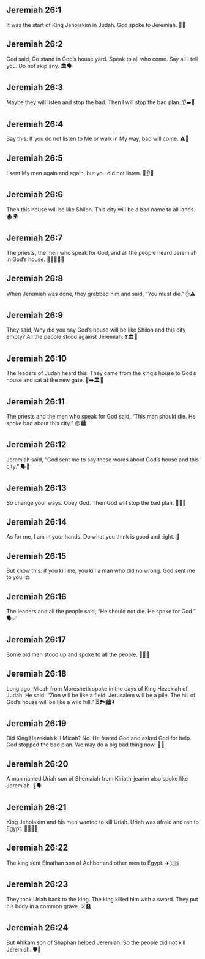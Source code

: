 ## Jeremiah 26:1
It was the start of King Jehoiakim in Judah. God spoke to Jeremiah. 🏰📣
## Jeremiah 26:2
God said, Go stand in God’s house yard. Speak to all who come. Say all I tell you. Do not skip any. 🏛️🗣️
## Jeremiah 26:3
Maybe they will listen and stop the bad. Then I will stop the bad plan. 👂➡️🛑
## Jeremiah 26:4
Say this: If you do not listen to Me or walk in My way, bad will come. ⚠️🚫
## Jeremiah 26:5
I sent My men again and again, but you did not listen. 📨👂❌
## Jeremiah 26:6
Then this house will be like Shiloh. This city will be a bad name to all lands. 🏚️🌍
## Jeremiah 26:7
The priests, the men who speak for God, and all the people heard Jeremiah in God’s house. 👨‍⚖️🧔‍♂️👥
## Jeremiah 26:8
When Jeremiah was done, they grabbed him and said, “You must die.” ✋⚠️
## Jeremiah 26:9
They said, Why did you say God’s house will be like Shiloh and this city empty? All the people stood against Jeremiah. ❓🏛️👥
## Jeremiah 26:10
The leaders of Judah heard this. They came from the king’s house to God’s house and sat at the new gate. 🏰➡️🏛️🚪
## Jeremiah 26:11
The priests and the men who speak for God said, “This man should die. He spoke bad about this city.” 😠🏙️
## Jeremiah 26:12
Jeremiah said, “God sent me to say these words about God’s house and this city.” 🗣️🙏
## Jeremiah 26:13
So change your ways. Obey God. Then God will stop the bad plan. 🔄🙏🛑
## Jeremiah 26:14
As for me, I am in your hands. Do what you think is good and right. 🤲
## Jeremiah 26:15
But know this: if you kill me, you kill a man who did no wrong. God sent me to you. ⚖️
## Jeremiah 26:16
The leaders and all the people said, “He should not die. He spoke for God.” 🗣️✅
## Jeremiah 26:17
Some old men stood up and spoke to all the people. 👴👴📣
## Jeremiah 26:18
Long ago, Micah from Moresheth spoke in the days of King Hezekiah of Judah. He said: “Zion will be like a field. Jerusalem will be a pile. The hill of God’s house will be like a wild hill.” ⏳🏞️🏙️⬇️
## Jeremiah 26:19
Did King Hezekiah kill Micah? No. He feared God and asked God for help. God stopped the bad plan. We may do a big bad thing now. 🙏🛑
## Jeremiah 26:20
A man named Uriah son of Shemaiah from Kiriath-jearim also spoke like Jeremiah. 👤🗣️
## Jeremiah 26:21
King Jehoiakim and his men wanted to kill Uriah. Uriah was afraid and ran to Egypt. 🏃‍♂️🇪🇬
## Jeremiah 26:22
The king sent Elnathan son of Achbor and other men to Egypt. ✈️🇪🇬
## Jeremiah 26:23
They took Uriah back to the king. The king killed him with a sword. They put his body in a common grave. ⚔️🪦
## Jeremiah 26:24
But Ahikam son of Shaphan helped Jeremiah. So the people did not kill Jeremiah. 🛡️🙂
